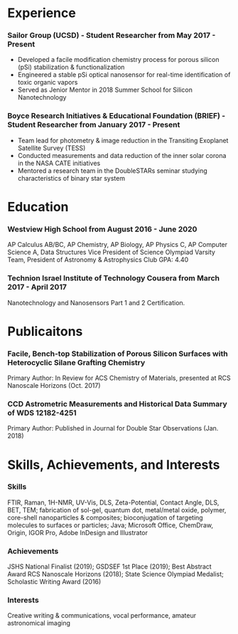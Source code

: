 # Experience
### Sailor Group (UCSD) - Student Researcher from May 2017 - Present
- Developed a facile modification chemistry process for porous silicon (pSi) stabilization & functionalization
- Engineered a stable pSi optical nanosensor for real-time identification of toxic organic vapors
- Served as Jenior Mentor in 2018 Summer School for Silicon Nanotechnology

### Boyce Research Initiatives & Educational Foundation (BRIEF) - Student Researcher from January 2017 - Present
- Team lead for photometry & image reduction in the Transiting Exoplanet Satellite Survey (TESS)
-  Conducted measurements and data reduction of the inner solar corona in the NASA CATE initiatives
- Mentored a research team in the DoubleSTARs seminar studying characteristics of binary star system

# Education
### Westview High School from August 2016 - June 2020
AP Calculus AB/BC, AP Chemistry, AP Biology, AP Physics C, AP Computer Science A, Data Structures
Vice President of Science Olympiad Varsity Team, President of Astronomy & Astrophysics Club
GPA: 4.40

### Technion Israel Institute of Technology Cousera from March 2017 - April 2017
Nanotechnology and Nanosensors Part 1 and 2 Certification.

# Publicaitons
### Facile, Bench-top Stabilization of Porous Silicon Surfaces with Heterocyclic Silane Grafting Chemistry
Primary Author: In Review for ACS Chemistry of Materials, presented at RCS Nanoscale Horizons (Oct. 2017)
### CCD Astrometric Measurements and Historical Data Summary of WDS 12182-4251
Primary Author: Published in Journal for Double Star Observations (Jan. 2018)

# Skills, Achievements, and Interests
### Skills
FTIR, Raman, 1H-NMR, UV-Vis, DLS, Zeta-Potential, Contact Angle, DLS, BET, TEM; fabrication of
sol-gel, quantum dot, metal/metal oxide, polymer, core-shell nanoparticles & composites; bioconjugation of
targeting molecules to surfaces or particles; Java; Microsoft Office, ChemDraw, Origin, IGOR Pro, Adobe InDesign and Illustrator
### Achievements
JSHS National Finalist (2019); GSDSEF 1st Place (2019); Best Abstract Award RCS Nanoscale
Horizons (2018); State Science Olympiad Medalist; Scholastic Writing Award (2016)
### Interests
Creative writing & communications, vocal performance, amateur astronomical imaging
